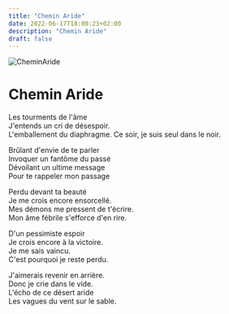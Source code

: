 ```yaml
---
title: "Chemin Aride"
date: 2022-06-17T18:00:23+02:00
description: "Chemin Aride"
draft: false
---
```


![CheminAride](https://i.ibb.co/XYtYDX5/20220420-103855.jpg "Chemin Aride")

# Chemin Aride

Les tourments de l'âme  
J'entends un cri de désespoir.  
L'emballement du diaphragme. 
Ce soir, je suis seul dans le noir.  
  
Brûlant d'envie de te parler  
Invoquer un fantôme du passé  
Dévoilant un ultime message  
Pour te rappeler mon passage  
  
Perdu devant ta beauté  
Je me crois encore ensorcellé.  
Mes démons me pressent de t'écrire.  
Mon âme fébrile s'efforce d'en rire.  
  
D'un pessimiste espoir  
Je crois encore à la victoire.  
Je me sais vaincu.  
C'est pourquoi je reste perdu.  
  
J'aimerais revenir en arrière.  
Donc je crie dans le vide.  
L'écho de ce désert aride  
Les vagues du vent sur le sable.  
